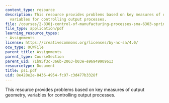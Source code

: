 ```yaml
---
content_type: resource
description: This resource provides problems based on key measures of output geometry,
  variables for controlling output processes.
file: /courses/2-830j-control-of-manufacturing-processes-sma-6303-spring-2008/8e428e2e84364954fc97c3d477b3328f_ps1.pdf
file_type: application/pdf
learning_resource_types:
- Assignments
license: https://creativecommons.org/licenses/by-nc-sa/4.0/
ocw_type: OCWFile
parent_title: Assignments
parent_type: CourseSection
parent_uid: 71b95f3c-366b-2063-b03e-e96949909613
resourcetype: Document
title: ps1.pdf
uid: 8e428e2e-8436-4954-fc97-c3d477b3328f
---
```

This resource provides problems based on key measures of output geometry, variables for controlling output processes.